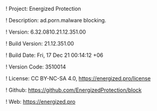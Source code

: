 ! Project: Energized Protection

! Description: ad.porn.malware blocking.

! Version: 6.32.0810.21.12.351.00

! Build Version: 21.12.351.00

! Build Date: Fri, 17 Dec 21 00:14:12 +06

! Version Code: 3510014

! License: CC BY-NC-SA 4.0, https://energized.pro/license

! Github: https://github.com/EnergizedProtection/block

! Web: https://energized.pro
